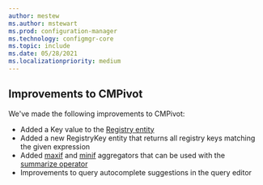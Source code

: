 ```yaml
---
author: mestew
ms.author: mstewart
ms.prod: configuration-manager
ms.technology: configmgr-core
ms.topic: include
ms.date: 05/28/2021
ms.localizationpriority: medium
---
```


## <a name="bkmk_maxif"></a> Improvements to CMPivot

<!--9966861-->
We've made the following improvements to CMPivot:

- Added a Key value to the [Registry entity](../../../../servers/manage/cmpivot-overview.md#bkmk_onprem_only)
- Added a new RegistryKey entity that returns all registry keys matching the given expression
- Added [maxif](/azure/data-explorer/kusto/query/maxif-aggfunction) and [minif](/azure/data-explorer/kusto/query/minif-aggfunction) aggregators that can be used with the [summarize operator](../../../../servers/manage/cmpivot-overview.md#table-operators)
- Improvements to query autocomplete suggestions in the query editor
